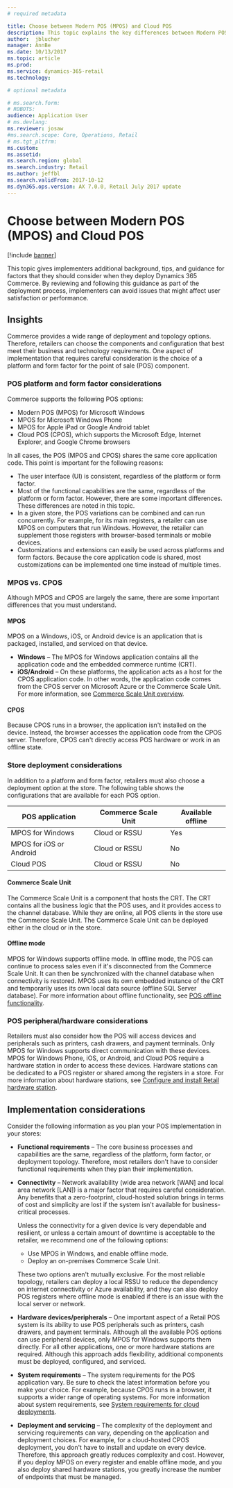 ```yaml
---
# required metadata

title: Choose between Modern POS (MPOS) and Cloud POS
description: This topic explains the key differences between Modern POS and Cloud POS. It also describes various factors that retailers implementing Dynamics 365 Commerce should consider to help them make the best choice for their requirements.
author:  jblucher 
manager: AnnBe
ms.date: 10/13/2017
ms.topic: article
ms.prod: 
ms.service: dynamics-365-retail
ms.technology: 

# optional metadata

# ms.search.form: 
# ROBOTS: 
audience: Application User
# ms.devlang: 
ms.reviewer: josaw
#ms.search.scope: Core, Operations, Retail
# ms.tgt_pltfrm: 
ms.custom: 
ms.assetid: 
ms.search.region: global
ms.search.industry: Retail
ms.author: jeffbl
ms.search.validFrom: 2017-10-12
ms.dyn365.ops.version: AX 7.0.0, Retail July 2017 update
---
```


# Choose between Modern POS (MPOS) and Cloud POS

[!include [banner](includes/banner.md)]

This topic gives implementers additional background, tips, and guidance for factors that they should consider when they deploy Dynamics 365 Commerce. By reviewing and following this guidance as part of the deployment process, implementers can avoid issues that might affect user satisfaction or performance.

## Insights

Commerce provides a wide range of deployment and topology options. Therefore, retailers can choose the components and configuration that best meet their business and technology requirements. One aspect of implementation that requires careful consideration is the choice of a platform and form factor for the point of sale (POS) component.

### POS platform and form factor considerations

Commerce supports the following POS options:

- Modern POS (MPOS) for Microsoft Windows
- MPOS for Microsoft Windows Phone
- MPOS for Apple iPad or Google Android tablet
- Cloud POS (CPOS), which supports the Microsoft Edge, Internet Explorer, and Google Chrome browsers

In all cases, the POS (MPOS and CPOS) shares the same core application code. This point is important for the following reasons:

- The user interface (UI) is consistent, regardless of the platform or form factor.
- Most of the functional capabilities are the same, regardless of the platform or form factor. However, there are some important differences. These differences are noted in this topic.
- In a given store, the POS variations can be combined and can run concurrently. For example, for its main registers, a retailer can use MPOS on computers that run Windows. However, the retailer can supplement those registers with browser-based terminals or mobile devices.
- Customizations and extensions can easily be used across platforms and form factors. Because the core application code is shared, most customizations can be implemented one time instead of multiple times.

### MPOS vs. CPOS

Although MPOS and CPOS are largely the same, there are some important differences that you must understand.

#### MPOS

MPOS on a Windows, iOS, or Android device is an application that is packaged, installed, and serviced on that device.

- **Windows** – The MPOS for Windows application contains all the application code and the embedded commerce runtime (CRT). 
- **iOS/Android** – On these platforms, the application acts as a host for the CPOS application code. In other words, the application code comes from the CPOS server on Microsoft Azure or the Commerce Scale Unit. For more information, see [Commerce Scale Unit overview](https://docs.microsoft.com/dynamics365/unified-operations/retail/dev-itpro/retail-store-system-begin).

#### CPOS

Because CPOS runs in a browser, the application isn't installed on the device. Instead, the browser accesses the application code from the CPOS server. Therefore, CPOS can't directly access POS hardware or work in an offline state.

### Store deployment considerations

In addition to a platform and form factor, retailers must also choose a deployment option at the store. The following table shows the configurations that are available for each POS option.

| POS application         | Commerce Scale Unit | Available offline |
|-------------------------|---------------|-------------------|
| MPOS for Windows        | Cloud or RSSU | Yes               |
| MPOS for iOS or Android | Cloud or RSSU | No                |
| Cloud POS               | Cloud or RSSU | No                |

#### Commerce Scale Unit

The Commerce Scale Unit is a component that hosts the CRT. The CRT contains all the business logic that the POS uses, and it provides access to the channel database. While they are online, all POS clients in the store use the Commerce Scale Unit. The Commerce Scale Unit can be deployed either in the cloud or in the store.

#### Offline mode

MPOS for Windows supports offline mode. In offline mode, the POS can continue to process sales even if it's disconnected from the Commerce Scale Unit. It can then be synchronized with the channel database when connectivity is restored. MPOS uses its own embedded instance of the CRT and temporarily uses its own local data source (offline SQL Server database). For more information about offline functionality, see [POS offline functionality](https://docs.microsoft.com/dynamics365/unified-operations/retail/pos-offline-functionality).

### POS peripheral/hardware considerations

Retailers must also consider how the POS will access devices and peripherals such as printers, cash drawers, and payment terminals. Only MPOS for Windows supports direct communication with these devices. MPOS for Windows Phone, iOS, or Android, and Cloud POS require a hardware station in order to access these devices. Hardware stations can be dedicated to a POS register or shared among the registers in a store. For more information about hardware stations, see [Configure and install Retail hardware station](https://docs.microsoft.com/dynamics365/unified-operations/retail/retail-hardware-station-configuration-installation).

## Implementation considerations

Consider the following information as you plan your POS implementation in your stores:

- **Functional requirements** – The core business processes and capabilities are the same, regardless of the platform, form factor, or deployment topology. Therefore, most retailers don't have to consider functional requirements when they plan their implementation.
- **Connectivity** – Network availability (wide area network \[WAN\] and local area network \[LAN\]) is a major factor that requires careful consideration. Any benefits that a zero-footprint, cloud-hosted solution brings in terms of cost and simplicity are lost if the system isn't available for business-critical processes.

    Unless the connectivity for a given device is very dependable and resilient, or unless a certain amount of downtime is acceptable to the retailer, we recommend one of the following options:

    - Use MPOS in Windows, and enable offline mode.
    - Deploy an on-premises Commerce Scale Unit.

    These two options aren't mutually exclusive. For the most reliable topology, retailers can deploy a local RSSU to reduce the dependency on internet connectivity or Azure availability, and they can also deploy POS registers where offline mode is enabled if there is an issue with the local server or network.

- **Hardware devices/peripherals** – One important aspect of a Retail POS system is its ability to use POS peripherals such as printers, cash drawers, and payment terminals. Although all the available POS options can use peripheral devices, only MPOS for Windows supports them directly. For all other applications, one or more hardware stations are required. Although this approach adds flexibility, additional components must be deployed, configured, and serviced.
- **System requirements** – The system requirements for the POS application vary. Be sure to check the latest information before you make your choice. For example, because CPOS runs in a browser, it supports a wider range of operating systems. For more information about system requirements, see [System requirements for cloud deployments](https://docs.microsoft.com/dynamics365/unified-operations/fin-and-ops/get-started/system-requirements).
- **Deployment and servicing** – The complexity of the deployment and servicing requirements can vary, depending on the application and deployment choices. For example, for a cloud-hosted CPOS deployment, you don't have to install and update on every device. Therefore, this approach greatly reduces complexity and cost. However, if you deploy MPOS on every register and enable offline mode, and you also deploy shared hardware stations, you greatly increase the number of endpoints that must be managed.
